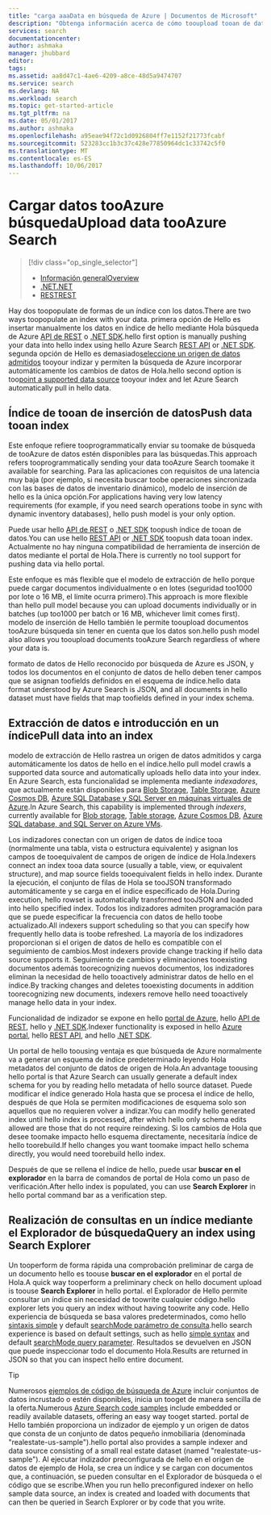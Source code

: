 ```yaml
---
title: "carga aaaData en búsqueda de Azure | Documentos de Microsoft"
description: "Obtenga información acerca de cómo tooupload tooan de datos de índice de búsqueda de Azure."
services: search
documentationcenter: 
author: ashmaka
manager: jhubbard
editor: 
tags: 
ms.assetid: aa8d47c1-4ae6-4209-a8ce-48d5a9474707
ms.service: search
ms.devlang: NA
ms.workload: search
ms.topic: get-started-article
ms.tgt_pltfrm: na
ms.date: 05/01/2017
ms.author: ashmaka
ms.openlocfilehash: a95eae94f72c1d0926804ff7e1152f21773fcabf
ms.sourcegitcommit: 523283cc1b3c37c428e77850964dc1c33742c5f0
ms.translationtype: MT
ms.contentlocale: es-ES
ms.lasthandoff: 10/06/2017
---
```

# <a name="upload-data-tooazure-search"></a><span data-ttu-id="d24d5-103">Cargar datos tooAzure búsqueda</span><span class="sxs-lookup"><span data-stu-id="d24d5-103">Upload data tooAzure Search</span></span>
> [!div class="op_single_selector"]
> * [<span data-ttu-id="d24d5-104">Información general</span><span class="sxs-lookup"><span data-stu-id="d24d5-104">Overview</span></span>](search-what-is-data-import.md)
> * [<span data-ttu-id="d24d5-105">.NET</span><span class="sxs-lookup"><span data-stu-id="d24d5-105">.NET</span></span>](search-import-data-dotnet.md)
> * [<span data-ttu-id="d24d5-106">REST</span><span class="sxs-lookup"><span data-stu-id="d24d5-106">REST</span></span>](search-import-data-rest-api.md)
> 
> 

<span data-ttu-id="d24d5-107">Hay dos toopopulate de formas de un índice con los datos.</span><span class="sxs-lookup"><span data-stu-id="d24d5-107">There are two ways toopopulate an index with your data.</span></span> <span data-ttu-id="d24d5-108">primera opción de Hello es insertar manualmente los datos en índice de hello mediante Hola búsqueda de Azure [API de REST](search-import-data-rest-api.md) o [.NET SDK](search-import-data-dotnet.md).</span><span class="sxs-lookup"><span data-stu-id="d24d5-108">hello first option is manually pushing your data into hello index using hello Azure Search [REST API](search-import-data-rest-api.md) or [.NET SDK](search-import-data-dotnet.md).</span></span> <span data-ttu-id="d24d5-109">segunda opción de Hello es demasiado[seleccione un origen de datos admitidos](search-indexer-overview.md) tooyour indizar y permiten la búsqueda de Azure incorporar automáticamente los cambios de datos de Hola.</span><span class="sxs-lookup"><span data-stu-id="d24d5-109">hello second option is too[point a supported data source](search-indexer-overview.md) tooyour index and let Azure Search automatically pull in hello data.</span></span>

## <a name="push-data-tooan-index"></a><span data-ttu-id="d24d5-110">Índice de tooan de inserción de datos</span><span class="sxs-lookup"><span data-stu-id="d24d5-110">Push data tooan index</span></span>
<span data-ttu-id="d24d5-111">Este enfoque refiere tooprogrammatically enviar su toomake de búsqueda de tooAzure de datos estén disponibles para las búsquedas.</span><span class="sxs-lookup"><span data-stu-id="d24d5-111">This approach refers tooprogrammatically sending your data tooAzure Search toomake it available for searching.</span></span> <span data-ttu-id="d24d5-112">Para las aplicaciones con requisitos de una latencia muy baja (por ejemplo, si necesita buscar toobe operaciones sincronizada con las bases de datos de inventario dinámico), modelo de inserción de hello es la única opción.</span><span class="sxs-lookup"><span data-stu-id="d24d5-112">For applications having very low latency requirements (for example, if you need search operations toobe in sync with dynamic inventory databases), hello push model is your only option.</span></span>

<span data-ttu-id="d24d5-113">Puede usar hello [API de REST](https://docs.microsoft.com/rest/api/searchservice/AddUpdate-or-Delete-Documents) o [.NET SDK](search-import-data-dotnet.md) toopush índice de tooan de datos.</span><span class="sxs-lookup"><span data-stu-id="d24d5-113">You can use hello [REST API](https://docs.microsoft.com/rest/api/searchservice/AddUpdate-or-Delete-Documents) or [.NET SDK](search-import-data-dotnet.md) toopush data tooan index.</span></span> <span data-ttu-id="d24d5-114">Actualmente no hay ninguna compatibilidad de herramienta de inserción de datos mediante el portal de Hola.</span><span class="sxs-lookup"><span data-stu-id="d24d5-114">There is currently no tool support for pushing data via hello portal.</span></span>

<span data-ttu-id="d24d5-115">Este enfoque es más flexible que el modelo de extracción de hello porque puede cargar documentos individualmente o en lotes (seguridad too1000 por lote o 16 MB, el límite ocurra primero).</span><span class="sxs-lookup"><span data-stu-id="d24d5-115">This approach is more flexible than hello pull model because you can upload documents individually or in batches (up too1000 per batch or 16 MB, whichever limit comes first).</span></span> <span data-ttu-id="d24d5-116">modelo de inserción de Hello también le permite tooupload documentos tooAzure búsqueda sin tener en cuenta que los datos son.</span><span class="sxs-lookup"><span data-stu-id="d24d5-116">hello push model also allows you tooupload documents tooAzure Search regardless of where your data is.</span></span>

<span data-ttu-id="d24d5-117">formato de datos de Hello reconocido por búsqueda de Azure es JSON, y todos los documentos en el conjunto de datos de hello deben tener campos que se asignan toofields definidos en el esquema de índice.</span><span class="sxs-lookup"><span data-stu-id="d24d5-117">hello data format understood by Azure Search is JSON, and all documents in hello dataset must have fields that map toofields defined in your index schema.</span></span> 

## <a name="pull-data-into-an-index"></a><span data-ttu-id="d24d5-118">Extracción de datos e introducción en un índice</span><span class="sxs-lookup"><span data-stu-id="d24d5-118">Pull data into an index</span></span>
<span data-ttu-id="d24d5-119">modelo de extracción de Hello rastrea un origen de datos admitidos y carga automáticamente los datos de hello en el índice.</span><span class="sxs-lookup"><span data-stu-id="d24d5-119">hello pull model crawls a supported data source and automatically uploads hello data into your index.</span></span> <span data-ttu-id="d24d5-120">En Azure Search, esta funcionalidad se implementa mediante *indexadores*, que actualmente están disponibles para [Blob Storage](search-howto-indexing-azure-blob-storage.md), [Table Storage](search-howto-indexing-azure-tables.md), [Azure Cosmos DB](http://aka.ms/documentdb-search-indexer), [Azure SQL Database y SQL Server en máquinas virtuales de Azure](search-howto-connecting-azure-sql-database-to-azure-search-using-indexers.md).</span><span class="sxs-lookup"><span data-stu-id="d24d5-120">In Azure Search, this capability is implemented through *indexers*, currently available for [Blob storage](search-howto-indexing-azure-blob-storage.md), [Table storage](search-howto-indexing-azure-tables.md), [Azure Cosmos DB](http://aka.ms/documentdb-search-indexer), [Azure SQL database, and SQL Server on Azure VMs](search-howto-connecting-azure-sql-database-to-azure-search-using-indexers.md).</span></span> 

<span data-ttu-id="d24d5-121">Los indizadores conectan con un origen de datos de índice tooa (normalmente una tabla, vista o estructura equivalente) y asignan los campos de tooequivalent de campos de origen de índice de Hola.</span><span class="sxs-lookup"><span data-stu-id="d24d5-121">Indexers connect an index tooa data source (usually a table, view, or equivalent structure), and map source fields tooequivalent fields in hello index.</span></span> <span data-ttu-id="d24d5-122">Durante la ejecución, el conjunto de filas de Hola se tooJSON transformado automáticamente y se carga en el índice especificado de Hola.</span><span class="sxs-lookup"><span data-stu-id="d24d5-122">During execution, hello rowset is automatically transformed tooJSON and loaded into hello specified index.</span></span> <span data-ttu-id="d24d5-123">Todos los indizadores admiten programación para que se puede especificar la frecuencia con datos de hello toobe actualizado.</span><span class="sxs-lookup"><span data-stu-id="d24d5-123">All indexers support scheduling so that you can specify how frequently hello data is toobe refreshed.</span></span> <span data-ttu-id="d24d5-124">La mayoría de los indizadores proporcionan si el origen de datos de hello es compatible con el seguimiento de cambios.</span><span class="sxs-lookup"><span data-stu-id="d24d5-124">Most indexers provide change tracking if hello data source supports it.</span></span> <span data-ttu-id="d24d5-125">Seguimiento de cambios y eliminaciones tooexisting documentos además toorecognizing nuevos documentos, los indizadores eliminan la necesidad de hello tooactively administrar datos de hello en el índice.</span><span class="sxs-lookup"><span data-stu-id="d24d5-125">By tracking changes and deletes tooexisting documents in addition toorecognizing new documents, indexers remove hello need tooactively manage hello data in your index.</span></span> 

<span data-ttu-id="d24d5-126">Funcionalidad de indizador se expone en hello [portal de Azure](search-import-data-portal.md), hello [API de REST](/rest/api/searchservice/Indexer-operations), hello y [.NET SDK](/dotnet/api/microsoft.azure.search.indexersoperations).</span><span class="sxs-lookup"><span data-stu-id="d24d5-126">Indexer functionality is exposed in hello [Azure portal](search-import-data-portal.md), hello [REST API](/rest/api/searchservice/Indexer-operations), and hello [.NET SDK](/dotnet/api/microsoft.azure.search.indexersoperations).</span></span> 

<span data-ttu-id="d24d5-127">Un portal de hello toousing ventaja es que búsqueda de Azure normalmente va a generar un esquema de índice predeterminado leyendo Hola metadatos del conjunto de datos de origen de Hola.</span><span class="sxs-lookup"><span data-stu-id="d24d5-127">An advantage toousing hello portal is that Azure Search can usually generate a default index schema for you by reading hello metadata of hello source dataset.</span></span> <span data-ttu-id="d24d5-128">Puede modificar el índice generado Hola hasta que se procesa el índice de hello, después de que Hola se permiten modificaciones de esquema solo son aquellos que no requieren volver a indizar.</span><span class="sxs-lookup"><span data-stu-id="d24d5-128">You can modify hello generated index until hello index is processed, after which hello only schema edits allowed are those that do not require reindexing.</span></span> <span data-ttu-id="d24d5-129">Si los cambios de Hola que desee toomake impacto hello esquema directamente, necesitaría índice de hello toorebuild.</span><span class="sxs-lookup"><span data-stu-id="d24d5-129">If hello changes you want toomake impact hello schema directly, you would need toorebuild hello index.</span></span> 

<span data-ttu-id="d24d5-130">Después de que se rellena el índice de hello, puede usar **buscar en el explorador** en la barra de comandos de portal de Hola como un paso de verificación.</span><span class="sxs-lookup"><span data-stu-id="d24d5-130">After hello index is populated, you can use **Search Explorer** in hello portal command bar as a verification step.</span></span>

## <a name="query-an-index-using-search-explorer"></a><span data-ttu-id="d24d5-131">Realización de consultas en un índice mediante el Explorador de búsqueda</span><span class="sxs-lookup"><span data-stu-id="d24d5-131">Query an index using Search Explorer</span></span>

<span data-ttu-id="d24d5-132">Un tooperform de forma rápida una comprobación preliminar de carga de un documento hello es toouse **buscar en el explorador** en el portal de Hola.</span><span class="sxs-lookup"><span data-stu-id="d24d5-132">A quick way tooperform a preliminary check on hello document upload is toouse **Search Explorer** in hello portal.</span></span> <span data-ttu-id="d24d5-133">el Explorador de Hello permite consultar un índice sin necesidad de toowrite cualquier código.</span><span class="sxs-lookup"><span data-stu-id="d24d5-133">hello explorer lets you query an index without having toowrite any code.</span></span> <span data-ttu-id="d24d5-134">Hello experiencia de búsqueda se basa valores predeterminados, como hello [sintaxis simple](/rest/api/searchservice/simple-query-syntax-in-azure-search) y default [searchMode parámetro de consulta](/rest/api/searchservice/search-documents).</span><span class="sxs-lookup"><span data-stu-id="d24d5-134">hello search experience is based on default settings, such as hello [simple syntax](/rest/api/searchservice/simple-query-syntax-in-azure-search) and default [searchMode query parameter](/rest/api/searchservice/search-documents).</span></span> <span data-ttu-id="d24d5-135">Resultados se devuelven en JSON que puede inspeccionar todo el documento Hola.</span><span class="sxs-lookup"><span data-stu-id="d24d5-135">Results are returned in JSON so that you can inspect hello entire document.</span></span>

> [!TIP]
> <span data-ttu-id="d24d5-136">Numerosos [ejemplos de código de búsqueda de Azure](https://github.com/Azure-Samples/?utf8=%E2%9C%93&query=search) incluir conjuntos de datos incrustado o estén disponibles, inicia un tooget de manera sencilla de la oferta.</span><span class="sxs-lookup"><span data-stu-id="d24d5-136">Numerous [Azure Search code samples](https://github.com/Azure-Samples/?utf8=%E2%9C%93&query=search) include embedded or readily available datasets, offering an easy way tooget started.</span></span> <span data-ttu-id="d24d5-137">portal de Hello también proporciona un indizador de ejemplo y un origen de datos que consta de un conjunto de datos pequeño inmobiliaria (denominada "realestate-us-sample").</span><span class="sxs-lookup"><span data-stu-id="d24d5-137">hello portal also provides a sample indexer and data source consisting of a small real estate dataset (named "realestate-us-sample").</span></span> <span data-ttu-id="d24d5-138">Al ejecutar indizador preconfigurada de hello en el origen de datos de ejemplo de Hola, se crea un índice y se cargan con documentos que, a continuación, se pueden consultar en el Explorador de búsqueda o el código que se escribe.</span><span class="sxs-lookup"><span data-stu-id="d24d5-138">When you run hello preconfigured indexer on hello sample data source, an index is created and loaded with documents that can then be queried in Search Explorer or by code that you write.</span></span>
